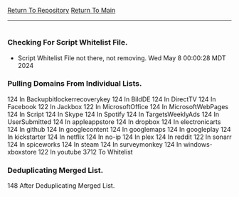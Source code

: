 [Return To Repository](https://github.com/DigitalWarrior/piholeparser/)
[Return To Main](https://github.com/DigitalWarrior/piholeparser/blob/master/RecentRunLogs/Mainlog.md)
____________________________________
# 
### Checking For Script Whitelist File.
* Script Whitelist File not there, not removing. Wed May  8 00:00:28 MDT 2024
### Pulling Domains From Individual Lists.
124 In Backupbitlockerrecoverykey
124 In BildDE
124 In DirectTV
124 In Facebook
122 In Jackbox
122 In MicrosoftOffice
124 In MicrosoftWebPages
124 In Script
124 In Skype
124 In Spotify
124 In TargetsWeeklyAds
124 In UserSubmitted
124 In appleappstore
124 In dropbox
124 In electronicarts
124 In github
124 In googlecontent
124 In googlemaps
124 In googleplay
124 In kickstarter
124 In netflix
124 In no-ip
124 In plex
124 In reddit
122 In sonarr
124 In spiceworks
124 In steam
124 In surveymonkey
124 In windows-xboxstore
122 In youtube
3712 To Whitelist
### Deduplicating Merged List.
148 After Deduplicating Merged List.
